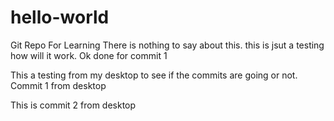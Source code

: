 # hello-world
Git Repo For Learning
There is nothing to say about this.
this is jsut a testing how will it work.
Ok done for commit 1

This a testing from my desktop to see if the commits are going or not.
Commit 1 from desktop

This is commit 2 from desktop
